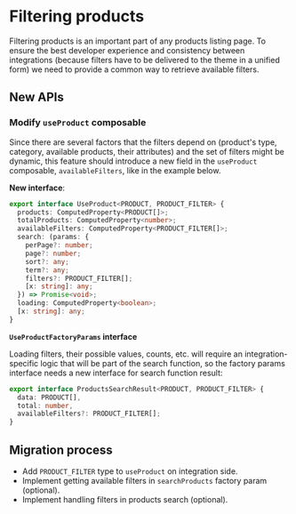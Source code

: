 # Filtering products

Filtering products is an important part of any products listing page. To ensure the best developer experience and consistency between integrations (because filters have to be delivered to the theme in a unified form) we need to provide a common way to retrieve available filters.

## New APIs

### Modify `useProduct` composable

Since there are several factors that the filters depend on (product's type, category, available products, their attributes) and the set of filters might be dynamic, this feature should introduce a new field in the `useProduct` composable, `availableFilters`, like in the example below.

**New interface**:

```ts
export interface UseProduct<PRODUCT, PRODUCT_FILTER> {
  products: ComputedProperty<PRODUCT[]>;
  totalProducts: ComputedProperty<number>;
  availableFilters: ComputedProperty<PRODUCT_FILTER[]>;
  search: (params: {
    perPage?: number;
    page?: number;
    sort?: any;
    term?: any;
    filters?: PRODUCT_FILTER[];
    [x: string]: any;
  }) => Promise<void>;
  loading: ComputedProperty<boolean>;
  [x: string]: any;
}
```

**`UseProductFactoryParams` interface**

Loading filters, their possible values, counts, etc. will require an integration-specific logic that will be part of the search function, so the factory params interface needs a new interface for search function result:

```ts
export interface ProductsSearchResult<PRODUCT, PRODUCT_FILTER> {
  data: PRODUCT[],
  total: number,
  availableFilters?: PRODUCT_FILTER[];
}
```

## Migration process

- Add `PRODUCT_FILTER` type to `useProduct` on integration side.
- Implement getting available filters in `searchProducts` factory param (optional).
- Implement handling filters in products search (optional).
